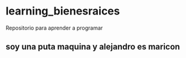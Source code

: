 # learning_bienesraices
Repositorio para aprender a programar


## soy una puta maquina y alejandro es maricon